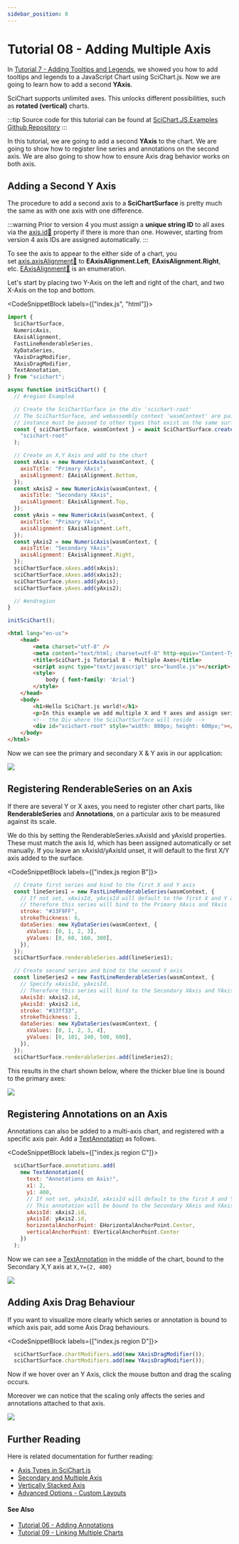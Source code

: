 ```yaml
---
sidebar_position: 8
---
```


# Tutorial 08 - Adding Multiple Axis

In [Tutorial 7 - Adding Tooltips and Legends](/get-started/tutorials-js-npm-webpack/tutorial-07-adding-tooltips-and-legends), we showed you how to add tooltips and legends to a JavaScript Chart using SciChart.js. Now we are going to learn how to add a second **YAxis**.

SciChart supports unlimited axes. This unlocks different possibilities, such as **rotated (vertical)** charts.

:::tip
Source code for this tutorial can be found at [SciChart.JS.Examples Github Repository](https://github.com/ABTSoftware/SciChart.JS.Examples/tree/dev_v4.0/Tutorials/2D_Chart_Tutorials_JavaScript/Tutorial_8_Multiple_Axis)
:::

<YouTubeVideo url="https://www.youtube.com/embed/XDqTYGgEDKo" title="Video tutorial for version 3. SciChart.js JavaScript Chart Tutorial 08 - Adding Multiple X and Y Axis" />

In this tutorial, we are going to add a second **YAxis** to the chart. We are going to show how to register line series and annotations on the second axis. We are also going to show how to ensure Axis drag behavior works on both axis.

Adding a Second Y Axis
----------------------

The procedure to add a second axis to a **SciChartSurface** is pretty much the same as with one axis with one difference.

:::warning
Prior to version 4 you must assign a **unique string ID** to all axes via the [axis.id:blue_book:](https://www.scichart.com/documentation/js/current/typedoc/classes/axiscore.html#id) property if there is more than one. However, starting from version 4 axis IDs are assigned automatically.
:::

To see the axis to appear to the either side of a chart, you set [axis.axisAlignment:blue_book:](https://www.scichart.com/documentation/js/current/typedoc/classes/axisbase2d.html#axisalignment) to **EAxisAlignment.Left**, **EAxisAlignment.Right**, etc. [EAxisAlignment:blue_book:](https://www.scichart.com/documentation/js/current/typedoc/enums/eaxisalignment.html) is an enumeration.

Let's start by placing two Y-Axis on the left and right of the chart, and two X-Axis on the top and bottom.

<CodeSnippetBlock labels={["index.js", "html"]}>
```js {22-42} showLineNumbers
import {
  SciChartSurface,
  NumericAxis,
  EAxisAlignment,
  FastLineRenderableSeries,
  XyDataSeries,
  YAxisDragModifier,
  XAxisDragModifier,
  TextAnnotation,
} from "scichart";

async function initSciChart() {
  // #region ExampleA

  // Create the SciChartSurface in the div 'scichart-root'
  // The SciChartSurface, and webassembly context 'wasmContext' are paired. This wasmContext
  // instance must be passed to other types that exist on the same surface.
  const { sciChartSurface, wasmContext } = await SciChartSurface.create(
    "scichart-root"
  );

  // Create an X,Y Axis and add to the chart
  const xAxis = new NumericAxis(wasmContext, {
    axisTitle: "Primary XAxis",
    axisAlignment: EAxisAlignment.Bottom,
  });
  const xAxis2 = new NumericAxis(wasmContext, {
    axisTitle: "Secondary XAxis",
    axisAlignment: EAxisAlignment.Top,
  });
  const yAxis = new NumericAxis(wasmContext, {
    axisTitle: "Primary YAxis",
    axisAlignment: EAxisAlignment.Left,
  });
  const yAxis2 = new NumericAxis(wasmContext, {
    axisTitle: "Secondary YAxis",
    axisAlignment: EAxisAlignment.Right,
  });
  sciChartSurface.xAxes.add(xAxis);
  sciChartSurface.xAxes.add(xAxis2);
  sciChartSurface.yAxes.add(yAxis);
  sciChartSurface.yAxes.add(yAxis2);

  // #endregion
}

initSciChart();
```
```html {15} showLineNumbers
<html lang="en-us">
    <head>
        <meta charset="utf-8" />
        <meta content="text/html; charset=utf-8" http-equiv="Content-Type" />
        <title>SciChart.js Tutorial 8 - Multiple Axes</title>
        <script async type="text/javascript" src="bundle.js"></script>
        <style>
            body { font-family: 'Arial'}
        </style>
    </head>
    <body>
        <h1>Hello SciChart.js world!</h1>
        <p>In this example we add multiple X and Y axes and assign series, annotations to them</p>
        <!-- the Div where the SciChartSurface will reside -->
        <div id="scichart-root" style="width: 800px; height: 600px;"></div>
    </body>
</html>
```
</CodeSnippetBlock>

Now we can see the primary and secondary X & Y axis in our application:

![](img/1.png)

Registering RenderableSeries on an Axis
---------------------------------------

If there are several Y or X axes, you need to register other chart parts, like **RenderableSeries** and **Annotations**, on a particular axis to be measured against its scale.

We do this by setting the RenderableSeries.xAxisId and yAxisId properties. These must match the axis Id, which has been assigned automatically or set manually. If you leave an xAxisId/yAxisId unset, it will default to the first X/Y axis added to the surface.

<CodeSnippetBlock labels={["index.js region B"]}>
```js
  // Create first series and bind to the first X and Y axis
  const lineSeries1 = new FastLineRenderableSeries(wasmContext, {
    // If not set, xAxisId, yAxisId will default to the first X and Y axes added to sciChartSurface
    // therefore this series will bind to the Primary XAxis and YAxis
    stroke: "#33F9FF",
    strokeThickness: 6,
    dataSeries: new XyDataSeries(wasmContext, {
      xValues: [0, 1, 2, 3],
      yValues: [0, 60, 160, 300],
    }),
  });
  sciChartSurface.renderableSeries.add(lineSeries1);

  // Create second series and bind to the second Y axis
  const lineSeries2 = new FastLineRenderableSeries(wasmContext, {
    // Specify xAxisId, yAxisId.
    // Therefore this series will bind to the Secondary XAxis and YAxis
    xAxisId: xAxis2.id,
    yAxisId: yAxis2.id,
    stroke: "#33ff33",
    strokeThickness: 2,
    dataSeries: new XyDataSeries(wasmContext, {
      xValues: [0, 1, 2, 3, 4],
      yValues: [0, 101, 240, 500, 600],
    }),
  });
  sciChartSurface.renderableSeries.add(lineSeries2);
```
</CodeSnippetBlock>

This results in the chart shown below, where the thicker blue line is bound to the primary axes:

![](img/2.png)

Registering Annotations on an Axis
----------------------------------

Annotations can also be added to a multi-axis chart, and registered with a specific axis pair. Add a [TextAnnotation](/2d-charts/annotations-api/text-annotation) as follows.

<CodeSnippetBlock labels={["index.js region C"]}>
```js
  sciChartSurface.annotations.add(
    new TextAnnotation({
      text: "Annotations on Axis!",
      x1: 2,
      y1: 400,
      // If not set, yAxisId, xAxisId will default to the first X and Y axes
      // This annotation will be bound to the Secondary XAxis and YAxis
      xAxisId: xAxis2.id,
      yAxisId: yAxis2.id,
      horizontalAnchorPoint: EHorizontalAnchorPoint.Center,
      verticalAnchorPoint: EVerticalAnchorPoint.Center
    })
  );
```
</CodeSnippetBlock>

Now we can see a [TextAnnotation](/2d-charts/annotations-api/text-annotation) in the middle of the chart, bound to the Secondary X,Y axis at `X,Y={2, 400}`

![](img/3.png)

Adding Axis Drag Behaviour
--------------------------

If you want to visualize more clearly which series or annotation is bound to which axis pair, add some Axis Drag behaviours.

<CodeSnippetBlock labels={["index.js region D"]}>
```js
  sciChartSurface.chartModifiers.add(new XAxisDragModifier());
  sciChartSurface.chartModifiers.add(new YAxisDragModifier());
```
</CodeSnippetBlock>

Now if we hover over an Y Axis, click the mouse button and drag the scaling occurs.

Moreover we can notice that the scaling only affects the series and annotations attached to that axis.

![](img/4.gif)

Further Reading
---------------

Here is related documentation for further reading:   

*   [Axis Types in SciChart.js](/2d-charts/axis-api/axis-api-overview)
*   [Secondary and Multiple Axis](/2d-charts/axis-api/multi-axis-and-layout/secondary-and-multiple-axis-overview)
*   [Vertically Stacked Axis](/2d-charts/axis-api/multi-axis-and-layout/vertically-stacked-axis-layout)
*   [Advanced Options - Custom Layouts](/2d-charts/axis-api/multi-axis-and-layout/advanced-options-custom-layout-managers)

#### See Also

* [Tutorial 06 - Adding Annotations](/get-started/tutorials-js-npm-webpack/tutorial-06-adding-annotations)
* [Tutorial 09 - Linking Multiple Charts](/get-started/tutorials-js-npm-webpack/tutorial-09-linking-multiple-charts)